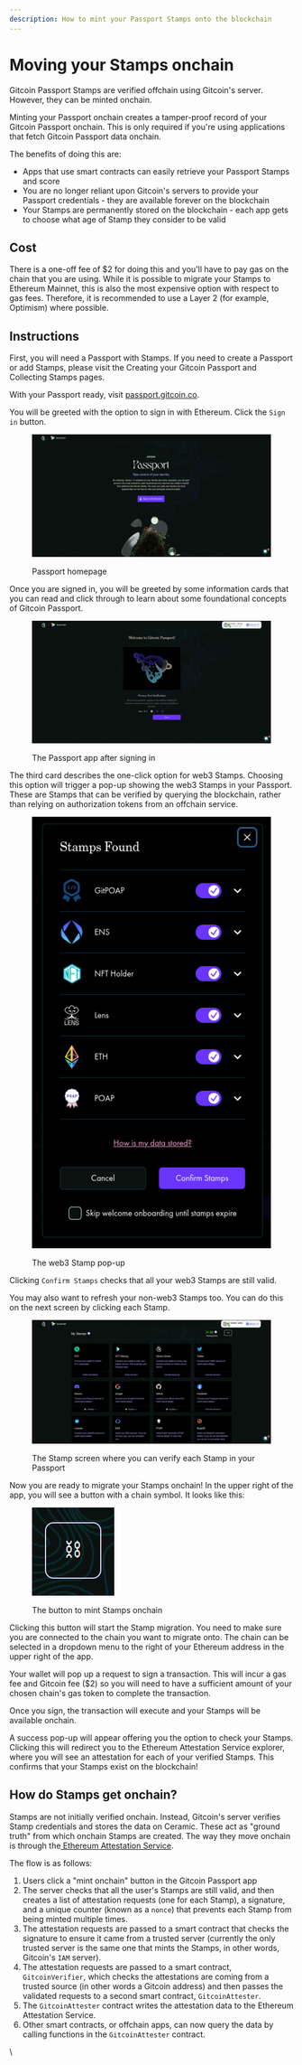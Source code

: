 ```yaml
---
description: How to mint your Passport Stamps onto the blockchain
---
```


# Moving your Stamps onchain

Gitcoin Passport Stamps are verified offchain using Gitcoin's server. However, they can be minted onchain.&#x20;

Minting your Passport onchain creates a tamper-proof record of your Gitcoin Passport onchain. This is only required if you're using applications that fetch Gitcoin Passport data onchain.

The benefits of doing this are:

* Apps that use smart contracts can easily retrieve your Passport Stamps and score
* You are no longer reliant upon Gitcoin's servers to provide your Passport credentials - they are available forever on the blockchain
* Your Stamps are permanently stored on the blockchain - each app gets to choose what age of Stamp they consider to be valid

## Cost

There is a one-off fee of $2 for doing this and you'll have to pay gas on the chain that you are using. While it is possible to migrate your Stamps to Ethereum Mainnet, this is also the most expensive option with respect to gas fees. Therefore, it is recommended to use a Layer 2 (for example, Optimism) where possible.

## Instructions

First, you will need a Passport with Stamps. If you need to create a Passport or add Stamps, please visit the Creating your Gitcoin Passport and Collecting Stamps pages.

With your Passport ready, visit [passport.gitcoin.co](https://review.passport.gitcoin.co).

You will be greeted with the option to sign in with Ethereum. Click the `Sign in` button.

<figure><img src="../.gitbook/assets/IMAGE1.png" alt=""><figcaption><p>Passport homepage</p></figcaption></figure>

Once you are signed in, you will be greeted by some information cards that you can read and click through to learn about some foundational concepts of Gitcoin Passport.

<figure><img src="../.gitbook/assets/IMAGE2.png" alt=""><figcaption><p>The Passport app after signing in</p></figcaption></figure>

The third card describes the one-click option for web3 Stamps. Choosing this option will trigger a pop-up showing the web3 Stamps in your Passport. These are Stamps that can be verified by querying the blockchain, rather than relying on authorization tokens from an offchain service.&#x20;

<figure><img src="../.gitbook/assets/IMAGE3.png" alt=""><figcaption><p>The web3 Stamp pop-up</p></figcaption></figure>

Clicking `Confirm Stamps` checks that all your web3 Stamps are still valid.

You may also want to refresh your non-web3 Stamps too. You can do this on the next screen by clicking each Stamp.

<figure><img src="../.gitbook/assets/IMAGE4.png" alt=""><figcaption><p>The Stamp screen where you can verify each Stamp in your Passport</p></figcaption></figure>

Now you are ready to migrate your Stamps onchain! In the upper right of the app, you will see a button with a chain symbol. It looks like this:

<figure><img src="../.gitbook/assets/IMAGE5.png" alt=""><figcaption><p>The button to mint Stamps onchain</p></figcaption></figure>

Clicking this button will start the Stamp migration. You need to make sure you are connected to the chain you want to migrate onto. The chain can be selected in a dropdown menu to the right of your Ethereum address in the upper right of the app.

Your wallet will pop up a request to sign a transaction. This will incur a gas fee and Gitcoin fee ($2) so you will need to have a sufficient amount of your chosen chain's gas token to complete the transaction.

Once you sign, the transaction will execute and your Stamps will be available onchain.

A success pop-up will appear offering you the option to check your Stamps. Clicking this will redirect you to the Ethereum Attestation Service explorer, where you will see an attestation for each of your verified Stamps. This confirms that your Stamps exist on the blockchain!



## How do Stamps get onchain?

Stamps are not initially verified onchain. Instead, Gitcoin's server verifies Stamp credentials and stores the data on Ceramic. These act as "ground truth" from which onchain Stamps are created. The way they move onchain is through the[ Ethereum Attestation Service](https://attest.sh/).&#x20;

The flow is as follows:

1. Users click a "mint onchain" button in the Gitcoin Passport app
2. The server checks that all the user's Stamps are still valid, and then creates a list of attestation requests (one for each Stamp), a signature, and a unique counter (known as a `nonce`) that prevents each Stamp from being minted multiple times.
3. The attestation requests are passed to a smart contract that checks the signature to ensure it came from a trusted server (currently the only trusted server is the same one that mints the Stamps, in other words, Gitcoin's `IAM` server).
4. The attestation requests are passed to a smart contract, `GitcoinVerifier`, which checks the attestations are coming from a trusted source (in other words a Gitcoin address) and then passes the validated requests to a second smart contract, `GitcoinAttester`.
5. The `GitcoinAttester` contract writes the attestation data to the Ethereum Attestation Service.
6. Other smart contracts, or offchain apps, can now query the data by calling functions in the `GitcoinAttester` contract.

\
